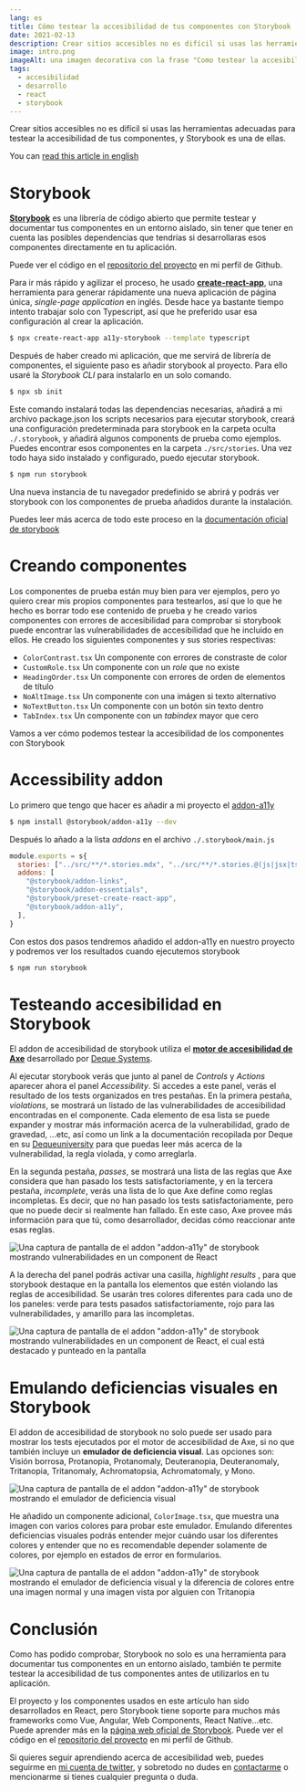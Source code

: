 ```yaml
---
lang: es
title: Cómo testear la accesibilidad de tus componentes con Storybook
date: 2021-02-13
description: Crear sitios accesibles no es difícil si usas las herramientas adecuadas para testear la accesibilidad de tus componentes, y Storybook es una de ellas.
image: intro.png
imageAlt: una imagen decorativa con la frase "Como testear la accesibilidad de tus componentes con Storybook"
tags:
  - accesibilidad
  - desarrollo
  - react
  - storybook
---
```


Crear sitios accesibles no es difícil si usas las herramientas adecuadas para testear la accesibilidad de tus componentes, y Storybook es una de ellas.

You can [read this article in english](/en/accessibility-with-storybook)

# Storybook

**[Storybook](https://storybook.js.org/)** es una librería de código abierto que permite testear y documentar tus componentes en un entorno aislado, sin tener que tener en cuenta las posibles dependencias que tendrías si desarrollaras esos componentes directamente en tu aplicación.

Puede ver el código en el [repositorio del proyecto](https://github.com/bolonio/a11y-storybook) en mi perfil de Github.

Para ir más rápido y agilizar el proceso, he usado **[create-react-app](https://github.com/facebook/create-react-app)**, una herramienta para generar rápidamente una nueva aplicación de página única, _single-page application_ en inglés.
Desde hace ya bastante tiempo intento trabajar solo con Typescript, así que he preferido usar esa configuración al crear la aplicación.

```bash
$ npx create-react-app a11y-storybook --template typescript
```

Después de haber creado mi aplicación, que me servirá de librería de componentes, el siguiente paso es añadir storybook al proyecto. Para ello usaré la _Storybook CLI_ para instalarlo en un solo comando.

```bash
$ npx sb init
```

Este comando instalará todas las dependencias necesarias, añadirá a mi archivo package.json los scripts necesarios para ejecutar storybook, creará una configuración predeterminada para storybook en la carpeta oculta `./.storybook`, y añadirá algunos components de prueba como ejemplos. Puedes encontrar esos componentes en la carpeta `./src/stories`. Una vez todo haya sido instalado y configurado, puedo ejecutar storybook.

```bash
$ npm run storybook
```

Una nueva instancia de tu navegador predefinido se abrirá y podrás ver storybook con los componentes de prueba añadidos durante la instalación.

Puedes leer más acerca de todo este proceso en la [documentación oficial de storybook](https://storybook.js.org/docs/react/get-started/install)

# Creando componentes

Los componentes de prueba están muy bien para ver ejemplos, pero yo quiero crear mis propios componentes para testearlos, así que lo que he hecho es borrar todo ese contenido de prueba y he creado varios componentes con errores de accesibilidad para comprobar si storybook puede encontrar las vulnerabilidades de accesibilidad que he incluido en ellos. He creado los siguientes componentes y sus stories respectivas:

- `ColorContrast.tsx` Un componente con errores de constraste de color
- `CustomRole.tsx` Un componente con un _role_ que no existe
- `HeadingOrder.tsx` Un componente con errores de orden de elementos de título
- `NoAltImage.tsx` Un componente con una imágen si texto alternativo
- `NoTextButton.tsx` Un componente con un botón sin texto dentro
- `TabIndex.tsx` Un componente con un _tabindex_ mayor que cero

Vamos a ver cómo podemos testear la accesibilidad de los componentes con Storybook

# Accessibility addon

Lo primero que tengo que hacer es añadir a mi proyecto el [addon-a11y](https://github.com/storybookjs/storybook/tree/next/addons/a11y)

```bash
$ npm install @storybook/addon-a11y --dev
```

Después lo añado a la lista _addons_ en el archivo `./.storybook/main.js`

```js:title=./.storybook/main.js
module.exports = s{
  stories: ["../src/**/*.stories.mdx", "../src/**/*.stories.@(js|jsx|ts|tsx)"],
  addons: [
    "@storybook/addon-links",
    "@storybook/addon-essentials",
    "@storybook/preset-create-react-app",
    "@storybook/addon-a11y",
  ],
}
```

Con estos dos pasos tendremos añadido el addon-a11y en nuestro proyecto y podremos ver los resultados cuando ejecutemos storybook

```bash
$ npm run storybook
```

# Testeando accesibilidad en Storybook

El addon de accesibilidad de storybook utiliza el **[motor de accesibilidad de Axe](https://www.deque.com/axe/)** desarrollado por [Deque Systems](https://www.deque.com).

Al ejecutar storybook verás que junto al panel de _Controls_ y _Actions_ aparecer ahora el panel _Accessibility_.
Si accedes a este panel, verás el resultado de los tests organizados en tres pestañas.
En la primera pestaña, _violations_, se mostrará un listado de las vulnerabilidades de accesibilidad encontradas en el componente.
Cada elemento de esa lista se puede expander y mostrar más información acerca de la vulnerabilidad, grado de gravedad, ...etc, así como un link a la documentación recopilada por Deque en su [Dequeuniversity](https://dequeuniversity.com/rules/axe/4.1/color-contrast?application=axeAPI) para que puedas leer más acerca de la vulnerabilidad, la regla violada, y como arreglarla.

En la segunda pestaña, _passes_, se mostrará una lista de las reglas que Axe considera que han pasado los tests satisfactoriamente, y en la tercera pestaña, _incomplete_, verás una lista de lo que Axe define como reglas incompletas.
Es decir, que no han pasado los tests satisfactoriamente, pero que no puede decir si realmente han fallado. En este caso, Axe provee más información para que tú, como desarrollador, decidas cómo reaccionar ante esas reglas.

![Una captura de pantalla de el addon "addon-a11y" de storybook mostrando vulnerabilidades en un component de React](a11y-addon.png)

A la derecha del panel podrás activar una casilla, _highlight results_ , para que storybook destaque en la pantalla los elementos que estén violando las reglas de accesibilidad.
Se usarán tres colores diferentes para cada uno de los paneles: verde para tests pasados satisfactoriamente, rojo para las vulnerabilidades, y amarillo para las incompletas.

![Una captura de pantalla de el addon "addon-a11y" de storybook mostrando vulnerabilidades en un component de React, el cual está destacado y punteado en la pantalla](button.png)

# Emulando deficiencias visuales en Storybook

El addon de accesibilidad de storybook no solo puede ser usado para mostrar los tests ejecutados por el motor de accesibilidad de Axe, si no que también incluye un **emulador de deficiencia visual**.
Las opciones son: Visión borrosa, Protanopia, Protanomaly, Deuteranopia, Deuteranomaly, Tritanopia, Tritanomaly, Achromatopsia, Achromatomaly, y Mono.

![Una captura de pantalla de el addon "addon-a11y" de storybook mostrando el emulador de deficiencia visual](emulator.png)

He añadido un componente adicional, `ColorImage.tsx`, que muestra una imagen con varios colores para probar este emulador.
Emulando diferentes deficiencias visuales podrás entender mejor cuándo usar los diferentes colores y entender que no es recomendable depender solamente de colores, por ejemplo en estados de error en formularios.

![Una captura de pantalla de el addon "addon-a11y" de storybook mostrando el emulador de deficiencia visual y la diferencia de colores entre una imagen normal y una imagen vista por alguien con Tritanopia](colors.png)

# Conclusión

Como has podido comprobar, Storybook no solo es una herramienta para documentar tus componentes en un entorno aislado, también te permite testear la accesibilidad de tus componentes antes de utilizarlos en tu aplicación.

El proyecto y los componentes usados en este artículo han sido desarrollados en React, pero Storybook tiene soporte para muchos más frameworks como Vue, Angular, Web Components, React Native...etc.
Puede aprender más en la [página web oficial de Storybook](https://storybook.js.org/). Puede ver el código en el [repositorio del proyecto](https://github.com/bolonio/a11y-storybook) en mi perfil de Github.

Si quieres seguir aprendiendo acerca de accesibilidad web, puedes seguirme en [mi cuenta de twitter](https://twitter.com/bolonio), y sobretodo no dudes en [contactarme](/es/about) o mencionarme si tienes cualquier pregunta o duda.
